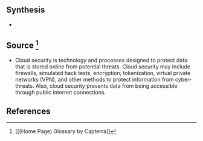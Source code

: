## Synthesis
- 
## Source [^1]
- Cloud security is technology and processes designed to protect data that is stored online from potential threats. Cloud security may include firewalls, simulated hack tests, encryption, tokenization, virtual private networks (VPN), and other methods to protect information from cyber-threats. Also, cloud security prevents data from being accessible through public internet connections.
## References

[^1]: [[(Home Page) Glossary by Capterra]]